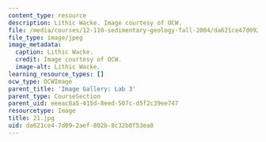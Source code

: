 ```yaml
---
content_type: resource
description: Lithic Wacke. Image courtesy of OCW.
file: /media/courses/12-110-sedimentary-geology-fall-2004/da621ce47d092aef802b8c32b0f53ea8_21.jpg
file_type: image/jpeg
image_metadata:
  caption: Lithic Wacke.
  credit: Image courtesy of OCW.
  image-alt: Lithic Wacke.
learning_resource_types: []
ocw_type: OCWImage
parent_title: 'Image Gallery: Lab 3'
parent_type: CourseSection
parent_uid: eeeac8a5-415d-8eed-507c-d5f2c39ee747
resourcetype: Image
title: 21.jpg
uid: da621ce4-7d09-2aef-802b-8c32b0f53ea8
---
```

